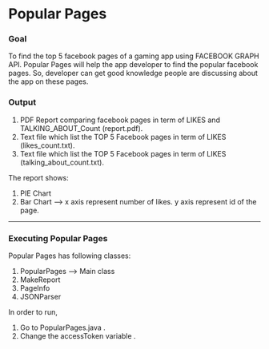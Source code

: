 # Popular Pages

### Goal 
 To find the top 5 facebook pages of a gaming app using FACEBOOK GRAPH API. Popular Pages will help the app developer to find the popular facebook pages. So, developer can get good knowledge people are discussing about the app on these pages.

### Output 
 1. PDF Report comparing facebook pages in term of LIKES and TALKING_ABOUT_Count (report.pdf).
 2. Text file which list the TOP 5 Facebook pages in term of LIKES (likes_count.txt).
 3. Text file which list the TOP 5 Facebook pages in term of LIKES (talking_about_count.txt).
 
 The report shows:
  1. PIE Chart 
  2. Bar Chart --> 
       x axis represent number of likes.
       y axis represent id of the page.
                  
 
 

-----------------------------------------------------------------------------------------------------------------------------------------------------------------------------

### Executing Popular Pages
 Popular Pages has following classes:
  1. PopularPages --> Main class
  2. MakeReport
  3. PageInfo
  4. JSONParser

 In order to run,
  1. Go to PopularPages.java .
  2. Change the accessToken variable .




